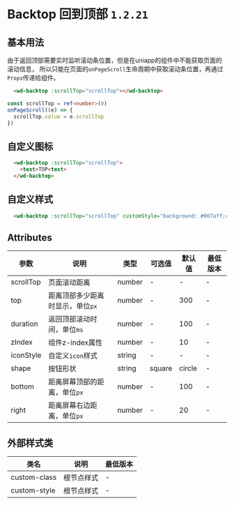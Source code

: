 # Backtop 回到顶部 `1.2.21`

## 基本用法

由于返回顶部需要实时监听滚动条位置，但是在uniapp的组件中不能获取页面的滚动信息，
所以只能在页面的`onPageScroll`生命周期中获取滚动条位置，再通过`Props`传递给组件。

```html
  <wd-backtop :scrollTop="scrollTop"></wd-backtop>
```

```typescript
const scrollTop = ref<number>(0)
onPageScroll((e) => {
  scrollTop.value = e.scrollTop
})
```

## 自定义图标

```html
  <wd-backtop :scrollTop="scrollTop">
    <text>TOP<text>
  </wd-backtop>
```

## 自定义样式

```html
  <wd-backtop :scrollTop="scrollTop" customStyle="background: #007aff;color:white;"></wd-backtop>
```

## Attributes

| 参数      | 说明                             | 类型   | 可选值 | 默认值 | 最低版本 |
| --------- | -------------------------------- | ------ | ------ | ------ | -------- |
| scrollTop | 页面滚动距离                     | number | -      | -      | -        |
| top       | 距离顶部多少距离时显示，单位`px` | number | -      | 300    | -        |
| duration  | 返回顶部滚动时间，单位`ms`       | number | -      | 100    | -        |
| zIndex    | 组件z-index属性                  | number | -      | 10     | -        |
| iconStyle | 自定义`icon`样式                 | string | -      | -      | -        |
| shape     | 按钮形状                         | string | square | circle | -        |
| bottom    | 距离屏幕顶部的距离，单位`px`     | number | -      | 100    | -        |
| right     | 距离屏幕右边距离，单位`px`       | number | -      | 20     | -        |

## 外部样式类

| 类名         | 说明       | 最低版本 |
| ------------ | ---------- | -------- |
| custom-class | 根节点样式 | -        |
| custom-style | 根节点样式 | -        |
